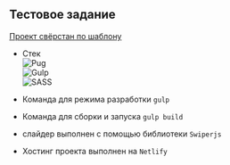 ## Тестовое задание
[Проект свёрстан по шаблону](https://www.figma.com/file/DhR9a9oX1gHhPcga5Dat6E/GetMoney-Тестовое-Верстка?node-id=701%3A601&mode=dev)
- Стек  
  ![Pug](https://img.shields.io/badge/Pug-eeeeee?style=for-the-badge&logo=Pug&logoColor=a86454)  
  ![Gulp](https://img.shields.io/badge/Gulp-eeeeee?style=for-the-badge&logo=Gulp&logoColor=798aff)  
  ![SASS](https://img.shields.io/badge/SASS-eeeeee?style=for-the-badge&logo=SASS&logoColor=bf4080)  
 

- Команда для режима разработки `gulp`
- Команда для сборки и запуска `gulp build`
- слайдер выполнен с помощью библиотеки `Swiperjs`
- Хостинг проекта выполнен на `Netlify`  
